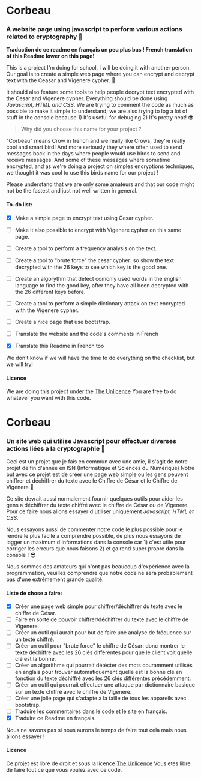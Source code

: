 # Corbeau
### A website page using javascript to perform various actions related to cryptography :key:
**Traduction de ce readme en français un peu plus bas ! French translation of this Readme lower on this page!**

This is a project I'm doing for school, I will be doing it with another person.
Our goal is to create a simple web page where you can encrypt and decrypt text with the Ceasar and Vigenere cypher.  :closed_lock_with_key:

It should also feature some tools to help people decrypt text encrypted with the Cesar and Vigenere cypher.
Everything should be done using *Javascript, HTML and CSS*. We are trying to comment the code as much as possible to make it simple to understand;
we are also trying to log a lot of stuff in the console because 1) It's useful for debuging 2) It's pretty neat! :sunglasses:

> Why did you choose this name for your project ?

"Corbeau" means Crow in french and we really like Crows, they're really cool and smart bird! And more seriously they where often used to send messages back in the days where people would use birds to send and receive messages. And some of these messages where sometime encrypted, and as we're doing a project on simples encryptions techniques, we thought it was cool to use this birds name for our project ! 

Please understand that we are only some amateurs and that our code might not be the fastest and just not well written in general.

#### To-do list:
- [x] Make a simple page to encrypt text using Cesar cypher.
- [ ] Make it also possible to encrypt with Vigenere cypher on this same page.
- [ ] Create a tool to perform a frequency analysis on the text.
- [ ] Create a tool to "brute force" the cesar cypher: so show the text decrypted with the 26 keys to see which key is the good one.
- [ ] Create an algorythm that detect comonly used words in the english language to find the good key, after they have all been decrypted with the 26 different keys before.
- [ ] Create a tool to perform a simple dictionary attack on text encrypted with the Vigenere cypher.
- [ ] Create a nice page that use bootstrap.
- [ ] Translate the website and the code's comments in French
- [X] Translate this Readme in French too


We don't know if we will have the time to do everything on the checklist, but we will try!

#### Licence
We are doing this project under the [The Unlicence](http://unlicense.org/) You are free to do whatever you want with this code.

# Corbeau
### Un site web qui utilise Javascript pour effectuer diverses actions liées a la cryptographie :key:

Ceci est un projet que je fais en commun avec une amie, il s'agit de notre projet de fin d'année en ISN (Informatique et Sciences du Numérique) Notre but avec ce projet est de créer une page web simple ou les gens peuvent chiffrer et déchiffrer du texte avec le Chiffre de César et le Chiffre de Vigenere :closed_lock_with_key:

Ce site devrait aussi normalement fournir quelques outils pour aider les gens a déchiffrer du texte chiffré avec le chiffre de César ou de Vigenere. 
Pour ce faire nous allons essayer d'utiliser uniquement *Javascript, HTML et CSS.*   

Nous essayons aussi de commenter notre code le plus possible pour le rendre le plus facile a comprendre possible, de plus nous essayons de logger un maximum d'informations dans la console car 1) c'est utile pour corriger les erreurs que nous faisons 2) et ça rend super propre dans la console ! :sunglasses:

Nous sommes des amateurs qui n'ont pas beaucoup d'expérience avec la programmation, veuillez comprendre que notre code ne sera probablement pas d'une extrêmement grande qualité.

#### Liste de chose a faire:
- [x] Créer une page web simple pour chiffrer/déchiffrer du texte avec le chiffre de César.
- [ ] Faire en sorte de pouvoir chiffrer/déchiffrer du texte avec le chiffre de Vigenere.
- [ ] Créer un outil qui aurait pour but de faire une analyse de fréquence sur un texte chiffré.
- [ ] Créer un outil pour "brute force" le chiffre de César: donc montrer le texte déchiffré avec les 26 clés différentes pour que le client voit quelle clé est la bonne.
- [ ] Créer un algorithme qui pourrait détécter des mots couramment utilisés en anglais pour trouver automatiquement quelle est la bonne clé en fonction du texte déchiffré avec les 26 clés différentes précédemment.
- [ ] Créer un outil qui pourrait effectuer une attaque par dictionnaire basique sur un texte chiffré avec le chiffre de Vigenere.
- [ ] Créer une jolie page qui s'adapte a la taille de tous les appareils avec bootstrap.
- [ ] Traduire les commentaires dans le code et le site en français.
- [X] Traduire ce Readme en français.

Nous ne savons pas si nous aurons le temps de faire tout cela mais nous allons essayer !

#### Licence
Ce projet est libre de droit et sous la licence [The Unlicence](http://unlicense.org/) Vous etes libre de faire tout ce que vous voulez avec ce code.







